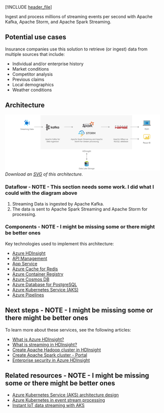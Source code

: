 
[!INCLUDE [header_file](../../../includes/sol-idea-header.md)]

Ingest and process millions of streaming events per second with Apache Kafka, Apache Storm, and Apache Spark Streaming.

## Potential use cases

Insurance companies use this solution to retrieve (or ingest) data from multiple sources that include:

- Individual and/or enterprise history
- Market conditions
- Competitor analysis
- Previous claims
- Local demographics
- Weather conditions

## Architecture

![Architecture Diagram shows the flow of data through the different processes.](../media/streaming-using-hdinsight.png)
*Download an [SVG](../media/streaming-using-hdinsight.svg) of this architecture.*

### Dataflow - NOTE - This section needs some work. I did what I could with the diagram above

1. Streaming Data is ingested by Apache Kafka.
1. The data is sent to Apache Spark Streaming and Apache Storm for processing.

### Components - NOTE - I might be missing some or there might be better ones

Key technologies used to implement this architecture:

- [Azure HDInsight](https://azure.microsoft.com/services/hdinsight)
- [API Management](https://azure.microsoft.com/services/api-management)
- [App Service](https://azure.microsoft.com/services/app-service)
- [Azure Cache for Redis](https://azure.microsoft.com/services/cache)
- [Azure Container Registry](https://azure.microsoft.com/services/container-registry)
- [Azure Cosmos DB](https://azure.microsoft.com/services/cosmos-db)
- [Azure Database for PostgreSQL](https://azure.microsoft.com/services/postgresql)
- [Azure Kubernetes Service (AKS)](https://azure.microsoft.com/services/kubernetes-service)
- [Azure Pipelines](https://azure.microsoft.com/services/devops/pipelines)

## Next steps - NOTE - I might be missing some or there might be better ones

To learn more about these services, see the following articles:

- [What is Azure HDInsight?](/azure/hdinsight/hdinsight-overview)
- [What is streaming in HDInsight?](https://docs.microsoft.com/en-us/azure/hdinsight/hdinsight-streaming-at-scale-overview)
- [Create Apache Hadoop cluster in HDInsight](https://docs.microsoft.com/en-us/azure/hdinsight/hadoop/apache-hadoop-linux-create-cluster-get-started-portal)
- [Create Apache Spark cluster - Portal](https://docs.microsoft.com/en-us/azure/hdinsight/spark/apache-spark-jupyter-spark-sql-use-portal)
- [Enterprise security in Azure HDInsight](https://docs.microsoft.com/en-us/azure/hdinsight/domain-joined/hdinsight-security-overview)

## Related resources - NOTE - I might be missing some or there might be better ones

- [Azure Kubernetes Service (AKS) architecture design](../../reference-architectures/containers/aks-start-here.md)
- [Azure Kubernetes in event stream processing](serverless-event-processing-aks.yml)
- [Instant IoT data streaming with AKS](aks-iot-data-streaming.yml)